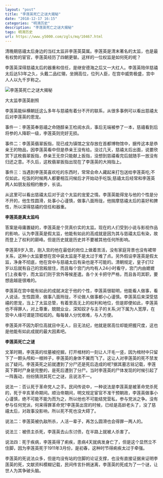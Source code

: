 ```yaml
---
layout: "post"
title: "李莲英死亡之谜大揭秘"
date: "2018-12-17 16:15"
categories: "明清历史"
description: "李莲英死亡之谜大揭秘"
tags: 明清历史
url: https://www.y5000.com/zgls/mq/10467.html
---
```






清晚期慈禧太后身边的当红太监非李莲英莫属。李莲英是清末著名的太监，也是最有权势的宦官，李莲英经历了四朝更替。这样的一位权监是如何死的呢？

李莲英深得慈禧太后的器重和信任，是继安德海之后又一大红人。李莲英陪伴慈禧太后达53年之久，头戴二品红翎，坐拥高位，位列人臣，在宫中威势极盛，宫中人人以九千岁称之。

![李莲英死亡之谜大揭秘](/uploads/allimg/170113/6-1F113105P2645.JPG)

大太监李莲英剧照

李莲英能纵横朝廷这么多年与慈禧有着分不开的联系，从很多事例可以看出慈禧太后对李莲英的恩宠。

事件一：李莲英奉慈禧之命随醇亲王检阅水兵，事后无端被参了一本，慈禧看到后将参的人降职一级，李莲英则完好无损。

事件二：李莲英翡翠扳指，现已成为镇馆之宝存放在首都博物馆中，据传这本是恭亲王的物品，因李莲英看中但是恭亲王没有给。没过几天，慈禧太后出面，说要欣赏下这枚翡翠扳指，恭亲王无奈只能献上扳指，没想到慈禧看完后就随手一放没有归还之意。不久后，这枚翡翠扳指出现在了李莲英的大拇指上。

事件三：当遇到李莲英喜欢吃的东西时，常常会命人藏起来打包送给李莲英吃;不仅如此，吃饭的时候两人都要相互问候后才开始动手吃饭;慈禧太后经常和李莲英两人如朋友般相约散步，长谈。

从这里可以看出慈禧太后对于这个太监的宠爱之情。李莲英能得宠与他的个性是分不开的，他生性圆滑，处事小心谨慎，做事八面玲珑，他揣摩慈禧太后的喜好和脾性，所以深得慈禧的信任和器重。

**李莲英是真太监吗**

答案是毋庸置疑的，李莲英是个货真价实的太监。现在的人们受到小说与影视作品的影响，认为李莲英是假太监，他能有如此的高成就是因为其与慈禧太后有染，故而登上了权利的巅峰。但是历史就是历史并不要被其他任何所影响。

李莲英9岁入宫，刚入宫的他在最低的岗位上做着苦活，没有家庭背景也没有裙带关系，这种小太监要想在宫中装太监是不是太过于难了点。另外假设李莲英是假太监，净身不彻底，他在宫中与慈禧太后有染也是不可能的。清朝规定，皇子们12岁以后就有自己的宫殿居住，而且每个宫门内均有人24小时看守，宫门内由嬷嬷们上夜看守，而太监们则于宫外等候差遣。各个关卡把守严格，而且各司其职，要想逾越是很难的。

李莲英在宫中能有如此的成就决定于他的个性，李莲英很聪明，他能看人做事，看人说话，生性圆滑，做事八面玲珑，不论做人做事都小心谨慎。李莲英后来深受慈禧的恩宠，当上了太监总管，有着至高无上的权利和地位，但是即便如此，李莲英也不得罪人，对上尊重，兢兢业业，深知奴才与主子的关系;对下属为人宽厚，在宫中人缘可谓是顶呱呱的。每每替人分忧艰难，与人方便。

李莲英并不因为职位高就目中无人，目无法纪，他就是居高位却能把握尺度，这也是他能有如此成就的最大因素吧。

**李莲英死亡之谜**

文革时期，李莲英的坟墓被挖掘，打开棺材的一刻让人汗毛一竖，因为棺材中只留下了一颗头颅和一根辫子，李莲英的身体不翼而飞了。这让人对李莲英的死不禁发出了疑问。李莲英死之前就遭到了分尸还是死后造成的呢?据其墓志铭记载，李莲英下葬时尸身是完整的，是死后遭到了分尸。当时李莲英的尸体发现的时候引起了一阵轰动，纷纷猜测其死亡之谜，且说法不一。

说法一：否认死于革命党人之手。民间传说中，一种说法是李莲英是被革命党杀死的，死于辛亥革命期间。顺治帝期间，明文规定宦官不准干预朝政，李莲英做事小心谨慎，绝不可能不能为而为之，所以他也不可能结党营私，参与党派之争。没有参与任何党派，何来得罪革命党?李莲英出宫的时候，已经是高龄老头了，没了慈禧太后，对政事没影响，所以死不死也没大碍了。

说法二：李莲英被仇敌所杀，人活一辈子，再怎么圆滑也会得罪一两人的。

说法三：被债主杀死，李莲英去山东讨债，在半路上就被人杀害了。

说法四：死于疾病，李莲英得了痢疾，患病4天就病发身亡了，但是这个显然立不住脚，因为李莲英死于1911年3月份，是初春，这种时节得痢疾太过于牵强。

李莲英的死说法众多，但是均没有站的住脚的论证支撑，也没有直接证据来证明李莲英的死，文献资料模糊记载，民间传言扑朔迷离，李莲英的死成为了一个谜，让世人为其争破头脑。
